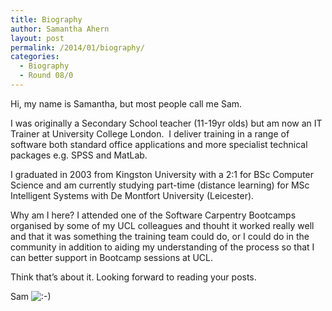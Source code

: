 ```yaml
---
title: Biography
author: Samantha Ahern
layout: post
permalink: /2014/01/biography/
categories:
  - Biography
  - Round 08/0
---
```

Hi, my name is Samantha, but most people call me Sam.

I was originally a Secondary School teacher (11-19yr olds) but am now an IT Trainer at University College London.  I deliver training in a range of software both standard office applications and more specialist technical packages e.g. SPSS and MatLab.

I graduated in 2003 from Kingston University with a 2:1 for BSc Computer Science and am currently studying part-time (distance learning) for MSc Intelligent Systems with De Montfort University (Leicester).

Why am I here? I attended one of the Software Carpentry Bootcamps organised by some of my UCL colleagues and thouht it worked really well and that it was something the training team could do, or I could do in the community in addition to aiding my understanding of the process so that I can better support in Bootcamp sessions at UCL.

Think that&#8217;s about it. Looking forward to reading your posts.

Sam <img src="http://localhost:8080/wp-includes/images/smilies/icon_smile.gif" alt=":-)" class="wp-smiley" />